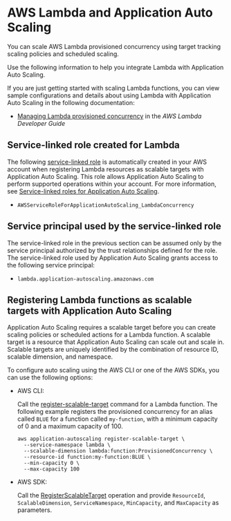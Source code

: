 # AWS Lambda and Application Auto Scaling<a name="services-that-can-integrate-lambda"></a>

You can scale AWS Lambda provisioned concurrency using target tracking scaling policies and scheduled scaling\. 

Use the following information to help you integrate Lambda with Application Auto Scaling\. 

If you are just getting started with scaling Lambda functions, you can view sample configurations and details about using Lambda with Application Auto Scaling in the following documentation:
+ [Managing Lambda provisioned concurrency](https://docs.aws.amazon.com/lambda/latest/dg/provisioned-concurrency.html) in the *AWS Lambda Developer Guide*

## Service\-linked role created for Lambda<a name="integrate-service-linked-role-lambda"></a>

The following [service\-linked role](https://docs.aws.amazon.com/IAM/latest/UserGuide/using-service-linked-roles.html) is automatically created in your AWS account when registering Lambda resources as scalable targets with Application Auto Scaling\. This role allows Application Auto Scaling to perform supported operations within your account\. For more information, see [Service\-linked roles for Application Auto Scaling](application-auto-scaling-service-linked-roles.md)\.
+ `AWSServiceRoleForApplicationAutoScaling_LambdaConcurrency`

## Service principal used by the service\-linked role<a name="integrate-service-principal-lambda"></a>

The service\-linked role in the previous section can be assumed only by the service principal authorized by the trust relationships defined for the role\. The service\-linked role used by Application Auto Scaling grants access to the following service principal: 
+ `lambda.application-autoscaling.amazonaws.com`

## Registering Lambda functions as scalable targets with Application Auto Scaling<a name="integrate-register-lambda"></a>

Application Auto Scaling requires a scalable target before you can create scaling policies or scheduled actions for a Lambda function\. A scalable target is a resource that Application Auto Scaling can scale out and scale in\. Scalable targets are uniquely identified by the combination of resource ID, scalable dimension, and namespace\. 

To configure auto scaling using the AWS CLI or one of the AWS SDKs, you can use the following options:
+ AWS CLI: 

  Call the [register\-scalable\-target](https://docs.aws.amazon.com/cli/latest/reference/application-autoscaling/register-scalable-target.html) command for a Lambda function\. The following example registers the provisioned concurrency for an alias called `BLUE` for a function called `my-function`, with a minimum capacity of 0 and a maximum capacity of 100\.

  ```
  aws application-autoscaling register-scalable-target \
    --service-namespace lambda \
    --scalable-dimension lambda:function:ProvisionedConcurrency \
    --resource-id function:my-function:BLUE \
    --min-capacity 0 \
    --max-capacity 100
  ```
+ AWS SDK: 

  Call the [RegisterScalableTarget](https://docs.aws.amazon.com/autoscaling/application/APIReference/API_RegisterScalableTarget.html) operation and provide `ResourceId`, `ScalableDimension`, `ServiceNamespace`, `MinCapacity`, and `MaxCapacity` as parameters\. 
